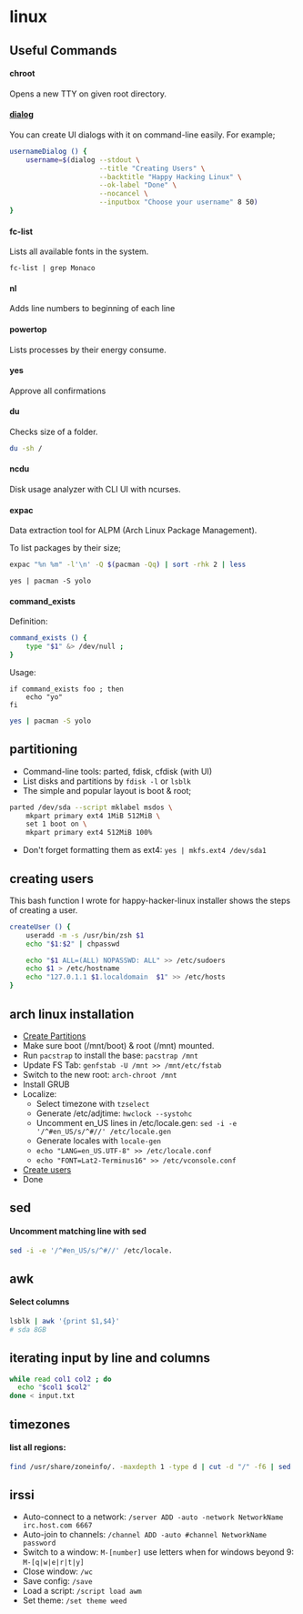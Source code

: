 # linux

## Useful Commands

#### chroot
Opens a new TTY on given root directory.

#### [dialog](#dialogs)
You can create UI dialogs with it on command-line easily. For example;

```bash
usernameDialog () {
    username=$(dialog --stdout \
                      --title "Creating Users" \
                      --backtitle "Happy Hacking Linux" \
                      --ok-label "Done" \
                      --nocancel \
                      --inputbox "Choose your username" 8 50)
}
```

#### fc-list
Lists all available fonts in the system. 

```
fc-list | grep Monaco
```

#### nl
Adds line numbers to beginning of each line

#### powertop
Lists processes by their energy consume.

#### yes
Approve all confirmations

#### du
Checks size of a folder.

```bash
du -sh /
```

#### ncdu
Disk usage analyzer with CLI UI with ncurses.

#### expac
Data extraction tool for ALPM (Arch Linux Package Management).

To list packages by their size;
```bash
expac "%n %m" -l'\n' -Q $(pacman -Qq) | sort -rhk 2 | less
```

```
yes | pacman -S yolo
```

#### command_exists

Definition:
```bash
command_exists () {
    type "$1" &> /dev/null ;
}
```

Usage:

```
if command_exists foo ; then
    echo "yo"
fi
```

```bash
yes | pacman -S yolo
```

## partitioning

* Command-line tools: parted, fdisk, cfdisk (with UI)
* List disks and partitions by `fdisk -l` or `lsblk`
* The simple and popular layout is boot & root;

```bash
parted /dev/sda --script mklabel msdos \
    mkpart primary ext4 1MiB 512MiB \
    set 1 boot on \
    mkpart primary ext4 512MiB 100%
```

* Don't forget formatting them as ext4: `yes | mkfs.ext4 /dev/sda1`

## creating users

This bash function I wrote for happy-hacker-linux installer shows the steps of creating a user.

```bash
createUser () {
    useradd -m -s /usr/bin/zsh $1
    echo "$1:$2" | chpasswd

    echo "$1 ALL=(ALL) NOPASSWD: ALL" >> /etc/sudoers
    echo $1 > /etc/hostname
    echo "127.0.1.1	$1.localdomain	$1" >> /etc/hosts
}
```

## arch linux installation

* [Create Partitions](#partitioning)
* Make sure boot (/mnt/boot) & root (/mnt) mounted.
* Run `pacstrap` to install the base: `pacstrap /mnt`
* Update FS Tab: `genfstab -U /mnt >> /mnt/etc/fstab`
* Switch to the new root: `arch-chroot /mnt`
* Install GRUB
* Localize:
  * Select timezone with `tzselect`
  * Generate /etc/adjtime: `hwclock --systohc`
  * Uncomment en_US lines in /etc/locale.gen: `sed -i -e '/^#en_US/s/^#//' /etc/locale.gen`
  * Generate locales with `locale-gen`
  * `echo "LANG=en_US.UTF-8" >> /etc/locale.conf`
  * `echo "FONT=Lat2-Terminus16" >> /etc/vconsole.conf`
* [Create users](#create-users)
* Done

## sed

#### Uncomment matching line with sed

```bash
sed -i -e '/^#en_US/s/^#//' /etc/locale.
```

## awk

#### Select columns

```bash
lsblk | awk '{print $1,$4}'
# sda 8GB
```

## iterating input by line and columns

```bash
while read col1 col2 ; do
  echo "$col1 $col2"
done < input.txt
```

## timezones

#### list all regions:

```bash
find /usr/share/zoneinfo/. -maxdepth 1 -type d | cut -d "/" -f6 | sed '/^$/d'
```

## irssi

* Auto-connect to a network: `/server ADD -auto -network NetworkName irc.host.com 6667`
* Auto-join to channels: `/channel ADD -auto #channel NetworkName password`
* Switch to a window: `M-[number]` use letters when for windows beyond 9: `M-[q|w|e|r|t|y]`
* Close window: `/wc`
* Save config: `/save`
* Load a script: `/script load awm`
* Set theme: `/set theme weed`
